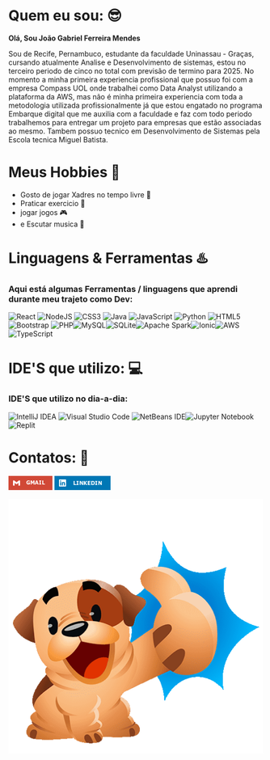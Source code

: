 



<div align="center">
  
  
</div>

# Quem eu sou: :sunglasses:

**Olá, Sou João Gabriel Ferreira Mendes**

Sou de Recife, Pernambuco, estudante da faculdade Uninassau - Graças, cursando atualmente Analise e 
Desenvolvimento de sistemas, estou no terceiro periodo de cinco no total com previsão de termino 
para 2025. No momento a minha primeira experiencia profissional que possuo foi com a empresa 
Compass UOL onde trabalhei como Data Analyst utilizando a plataforma da AWS, mas não é minha 
primeira experiencia com toda a metodologia utilizada profissionalmente já que estou engatado no programa Embarque digital que 
me auxilia com a faculdade e faz com todo periodo trabalhemos para entregar um projeto para empresas
que estão associadas ao mesmo. Tambem possuo tecnico em Desenvolvimento de Sistemas pela Escola tecnica Miguel Batista.

# Meus Hobbies :maple_leaf:
* Gosto de jogar Xadres no tempo livre  :horse:
* Praticar exercicio  :running:
* jogar jogos :video_game:
* e Escutar musica :musical_score:


# Linguagens & Ferramentas :hotsprings:

### Aqui está algumas Ferramentas / linguagens que aprendi durante meu trajeto como Dev:

![React](https://img.shields.io/badge/react-%2320232a.svg?style=for-the-badge&logo=react&logoColor=%2361DAFB) ![NodeJS](https://img.shields.io/badge/node.js-6DA55F?style=for-the-badge&logo=node.js&logoColor=white) ![CSS3](https://img.shields.io/badge/css3-%231572B6.svg?style=for-the-badge&logo=css3&logoColor=white) ![Java](https://img.shields.io/badge/java-%23ED8B00.svg?style=for-the-badge&logo=openjdk&logoColor=white) ![JavaScript](https://img.shields.io/badge/javascript-%23323330.svg?style=for-the-badge&logo=javascript&logoColor=%23F7DF1E) ![Python](https://img.shields.io/badge/python-3670A0?style=for-the-badge&logo=python&logoColor=ffdd54) ![HTML5](https://img.shields.io/badge/html5-%23E34F26.svg?style=for-the-badge&logo=html5&logoColor=white) ![Bootstrap](https://img.shields.io/badge/bootstrap-%238511FA.svg?style=for-the-badge&logo=bootstrap&logoColor=white) ![PHP](https://img.shields.io/badge/php-%23777BB4.svg?style=for-the-badge&logo=php&logoColor=white)![MySQL](https://img.shields.io/badge/mysql-4479A1.svg?style=for-the-badge&logo=mysql&logoColor=white)![SQLite](https://img.shields.io/badge/sqlite-%2307405e.svg?style=for-the-badge&logo=sqlite&logoColor=white)![Apache Spark](https://img.shields.io/badge/Apache%20Spark-FDEE21?style=flat-square&logo=apachespark&logoColor=black)![Ionic](https://img.shields.io/badge/Ionic-%233880FF.svg?style=for-the-badge&logo=Ionic&logoColor=white)![AWS](https://img.shields.io/badge/AWS-%23FF9900.svg?style=for-the-badge&logo=amazon-aws&logoColor=white)![TypeScript](https://img.shields.io/badge/typescript-%23007ACC.svg?style=for-the-badge&logo=typescript&logoColor=white)


# IDE'S que utilizo: :computer:
### IDE'S que utilizo no dia-a-dia:

![IntelliJ IDEA](https://img.shields.io/badge/IntelliJIDEA-000000.svg?style=for-the-badge&logo=intellij-idea&logoColor=white) ![Visual Studio Code](https://img.shields.io/badge/Visual%20Studio%20Code-0078d7.svg?style=for-the-badge&logo=visual-studio-code&logoColor=white) ![NetBeans IDE](https://img.shields.io/badge/NetBeansIDE-1B6AC6.svg?style=for-the-badge&logo=apache-netbeans-ide&logoColor=white)![Jupyter Notebook](https://img.shields.io/badge/jupyter-%23FA0F00.svg?style=for-the-badge&logo=jupyter&logoColor=white)![Replit](https://img.shields.io/badge/Replit-DD1200?style=for-the-badge&logo=Replit&logoColor=white)



# Contatos: :iphone:

[![gmail](gmail.png)](jgabsprofissional@gmail.com)
[![LinkedIn](linkedln.png)](https://www.linkedin.com/in/joao-gabriel-f-24343a270/)


<div align="center">
  
![Gif](gif.gif)

</div>
